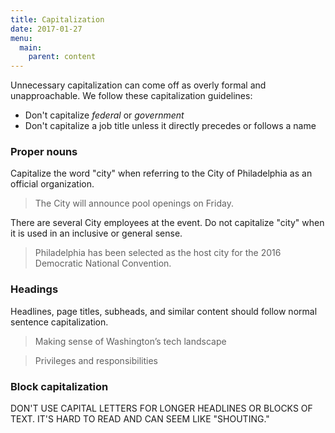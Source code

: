 ```yaml
---
title: Capitalization
date: 2017-01-27
menu:
  main:
    parent: content
---
```


Unnecessary capitalization can come off as overly formal and unapproachable. We follow these capitalization guidelines:  

  - Don't capitalize *federal* or *government*
  - Don't capitalize a job title unless it directly precedes or follows a name

### Proper nouns
Capitalize the word "city" when referring to the City of Philadelphia as an official organization.

>The City will announce pool openings on Friday.

There are several City employees at the event.
Do not capitalize "city" when it is used in an inclusive or general sense.

>Philadelphia has been selected as the host city for the 2016 Democratic National Convention.

### Headings
Headlines, page titles, subheads, and similar content should follow normal sentence capitalization.

>Making sense of Washington’s tech landscape

>Privileges and responsibilities

### Block capitalization
DON'T USE CAPITAL LETTERS FOR LONGER HEADLINES OR BLOCKS OF TEXT. IT'S HARD TO READ AND CAN SEEM LIKE "SHOUTING."
